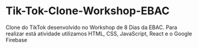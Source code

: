 # Tik-Tok-Clone-Workshop-EBAC
Clone do TikTok desenvolvido no Workshop de 8 Dias da EBAC. Para realizar está atividade utilizamos HTML, CSS, JavaScript, React e o Google Firebase
